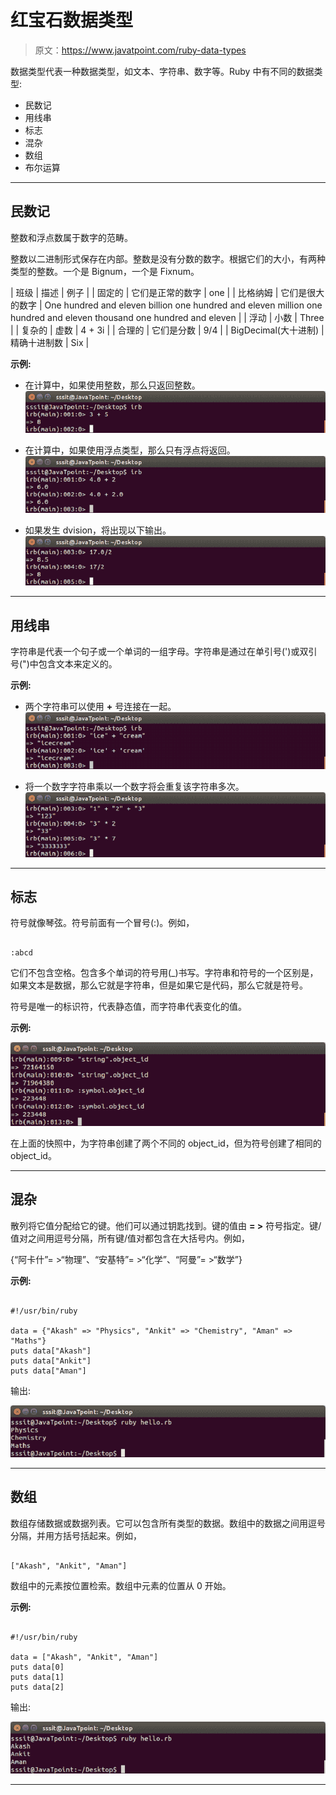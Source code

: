 # 红宝石数据类型

> 原文：<https://www.javatpoint.com/ruby-data-types>

数据类型代表一种数据类型，如文本、字符串、数字等。Ruby 中有不同的数据类型:

*   民数记
*   用线串
*   标志
*   混杂
*   数组
*   布尔运算

* * *

## 民数记

整数和浮点数属于数字的范畴。

整数以二进制形式保存在内部。整数是没有分数的数字。根据它们的大小，有两种类型的整数。一个是 Bignum，一个是 Fixnum。

| 班级 | 描述 | 例子 |
| 固定的 | 它们是正常的数字 | one |
| 比格纳姆 | 它们是很大的数字 | One hundred and eleven billion one hundred and eleven million one hundred and eleven thousand one hundred and eleven |
| 浮动 | 小数 | Three |
| 复杂的 | 虚数 | 4 + 3i |
| 合理的 | 它们是分数 | 9/4 |
| BigDecimal(大十进制) | 精确十进制数 | Six |

**示例:**

*   在计算中，如果使用整数，那么只返回整数。
![Ruby Data types 1](img/88cd5bcfe524508de23d9d966996fecb.png)

*   在计算中，如果使用浮点类型，那么只有浮点将返回。
![Ruby Data types 2](img/c8cfeca6ff67168eca1ee7b879b6d07e.png)

*   如果发生 dvision，将出现以下输出。
![Ruby Data types 3](img/0b4bce1b44114e50aaa95f35377302d9.png)

* * *

## 用线串

字符串是代表一个句子或一个单词的一组字母。字符串是通过在单引号(')或双引号(")中包含文本来定义的。

**示例:**

*   两个字符串可以使用 **+** 号连接在一起。
![Ruby Data types 4](img/ff28135269aa4fefd63417856f21d14e.png)

*   将一个数字字符串乘以一个数字将会重复该字符串多次。
![Ruby Data types 5](img/c059d383cfa71e0cf4b59d2b65788546.png)

* * *

## 标志

符号就像琴弦。符号前面有一个冒号(:)。例如，

```

:abcd

```

它们不包含空格。包含多个单词的符号用(_)书写。字符串和符号的一个区别是，如果文本是数据，那么它就是字符串，但是如果它是代码，那么它就是符号。

符号是唯一的标识符，代表静态值，而字符串代表变化的值。

**示例:**

![Ruby Data types 6](img/81b162e100384d3721b8ae3e3f3da9e8.png)

在上面的快照中，为字符串创建了两个不同的 object_id，但为符号创建了相同的 object_id。

* * *

## 混杂

散列将它值分配给它的键。他们可以通过钥匙找到。键的值由 **= >** 符号指定。键/值对之间用逗号分隔，所有键/值对都包含在大括号内。例如，

{“阿卡什”= >“物理”、“安基特”= >“化学”、“阿曼”= >“数学”}

**示例:**

```

#!/usr/bin/ruby 

data = {"Akash" => "Physics", "Ankit" => "Chemistry", "Aman" => "Maths"} 
puts data["Akash"] 
puts data["Ankit"] 
puts data["Aman"]

```

输出:

![Ruby Data types 7](img/18382f414f3fb11bcc39cd7edb5544ed.png)

* * *

## 数组

数组存储数据或数据列表。它可以包含所有类型的数据。数组中的数据之间用逗号分隔，并用方括号括起来。例如，

```

["Akash", "Ankit", "Aman"] 

```

数组中的元素按位置检索。数组中元素的位置从 0 开始。

**示例:**

```

#!/usr/bin/ruby 

data = ["Akash", "Ankit", "Aman"] 
puts data[0] 
puts data[1] 
puts data[2]

```

输出:

![Ruby Data types 8](img/fdb2150b8bb519e39848b0217cc2081f.png)

* * *